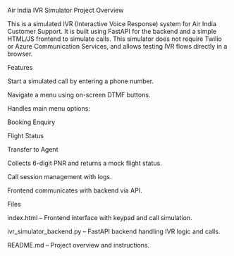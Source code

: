 Air India IVR Simulator
Project Overview

This is a simulated IVR (Interactive Voice Response) system for Air India Customer Support.
It is built using FastAPI for the backend and a simple HTML/JS frontend to simulate calls.
This simulator does not require Twilio or Azure Communication Services, and allows testing IVR flows directly in a browser.

Features

Start a simulated call by entering a phone number.

Navigate a menu using on-screen DTMF buttons.

Handles main menu options:

Booking Enquiry

Flight Status

Transfer to Agent

Collects 6-digit PNR and returns a mock flight status.

Call session management with logs.

Frontend communicates with backend via API.

Files

index.html – Frontend interface with keypad and call simulation.

ivr_simulator_backend.py – FastAPI backend handling IVR logic and calls.

README.md – Project overview and instructions.